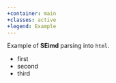 ```yaml
---
+container: main
+classes: active
+legend: Example
---
```


Example of **SEimd** parsing into `html`.
- first
- second
- third